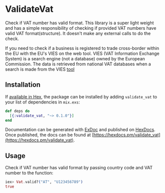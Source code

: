 # ValidateVat


Check if VAT number has valid format.
This library is a super light weight and has a simple responsibility of
checking if provided VAT numbers have valid VAT format(structure). It doesn't
make any external calls to do the check.

If you need to check if a business is registered to trade cross-border within
the EU with the EU's VIES on the web tool. VIES (VAT Information Exchange System)
is a search engine (not a database) owned by the European Commission.
The data is retrieved from national VAT databases when a search is made from
the VIES [tool](http://europa.eu/youreurope/business/vat-customs/check-number-vies/index_en.htm#)

## Installation

If [available in Hex](https://hex.pm/docs/publish), the package can be installed
by adding `validate_vat` to your list of dependencies in `mix.exs`:

```elixir
def deps do
  [{:validate_vat, "~> 0.1.0"}]
end
```

Documentation can be generated with [ExDoc](https://github.com/elixir-lang/ex_doc)
and published on [HexDocs](https://hexdocs.pm). Once published, the docs can
be found at [https://hexdocs.pm/validate_vat](https://hexdocs.pm/validate_vat).


## Usage 

Check if VAT number has valid format by passing country code and VAT number to the function:

```elixir
iex> Vat.valid?("AT", "U123456789")
true
```

